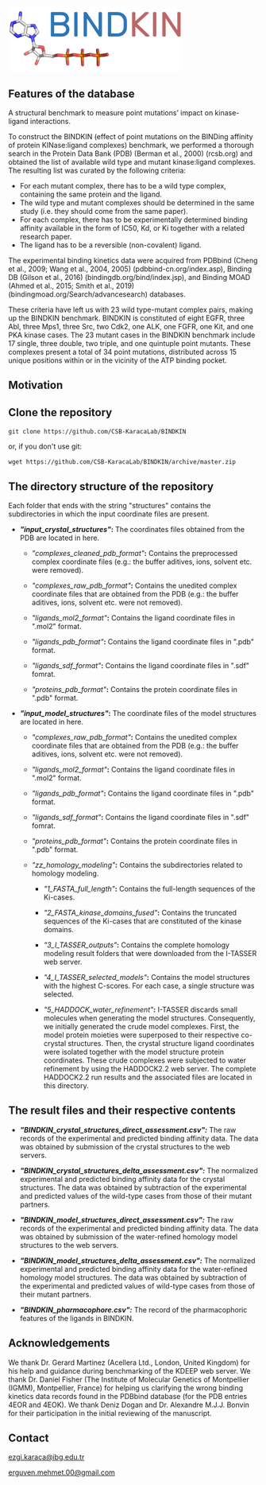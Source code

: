 <img src="logo.png" alt="logo" width="350" />


## Features of the database

A structural benchmark to measure point mutations’ impact on kinase-ligand  interactions.

To construct the BINDKIN (effect of point mutations on the BINDing affinity of protein KINase:ligand complexes) benchmark, 
we performed a thorough search in the Protein Data Bank (PDB) (Berman et al., 2000) (rcsb.org) and obtained the list of 
available wild type and mutant kinase:ligand complexes. The resulting list was curated by the following criteria:
- For each mutant complex, there has to be a wild type complex, containing the same protein and the ligand.
- The wild type and mutant complexes should be determined in the same study (i.e. they should come from the same paper).
- For each complex, there has to be experimentally determined binding affinity available in the form of IC50, Kd, or Ki together with a related research paper.
- The ligand has to be a reversible (non-covalent) ligand.

The experimental binding kinetics data were acquired from PDBbind (Cheng et al., 2009; Wang et al., 2004, 2005) (pdbbind-cn.org/index.asp), Binding DB (Gilson et al., 2016) (bindingdb.org/bind/index.jsp), and Binding MOAD (Ahmed et al., 2015; Smith et al., 2019) (bindingmoad.org/Search/advancesearch) databases.
	
These criteria have left us with 23 wild type-mutant complex pairs, making up the BINDKIN benchmark. BINDKIN is constituted of eight EGFR, three Abl, three Mps1, three Src, two Cdk2, one ALK, one FGFR, one Kit, and one PKA kinase cases. The 23 mutant cases in the BINDKIN benchmark include 17 single, three double, two triple, and one quintuple point mutants. These complexes present a total of 34 point mutations, distributed across 15 unique positions within or in the vicinity of the ATP binding pocket.

## Motivation



## Clone the repository

```
git clone https://github.com/CSB-KaracaLab/BINDKIN
```
or, if you don't use git:
```
wget https://github.com/CSB-KaracaLab/BINDKIN/archive/master.zip
```

## The directory structure of the repository

Each folder that ends with the string "structures" contains the subdirectories in which the input coordinate files are present.

- ***"input_crystal_structures"*:** The coordinates files obtained from the PDB are located in here.

  - *"complexes_cleaned_pdb_format"***:** Contains the preprocessed complex coordinate files (e.g.: the buffer aditives, ions, solvent etc. were removed).
  
  - *"complexes_raw_pdb_format"***:** Contains the unedited complex coordinate files that are obtained from the PDB (e.g.: the buffer aditives, ions, solvent etc. were not removed).
  
  - *"ligands_mol2_format"***:** Contains the ligand coordinate files in ".mol2" format.
  
  - *"ligands_pdb_format"***:** Contains the ligand coordinate files in ".pdb" format.
  
  - *"ligands_sdf_format"***:** Contains the ligand coordinate files in ".sdf" fomrat.
  
  - *"proteins_pdb_format"***:** Contains the protein coordinate files in ".pdb" format.

- ***"input_model_structures"*:** The coordinate files of the model structures are located in here.

  - *"complexes_raw_pdb_format"***:** Contains the unedited complex coordinate files that are obtained from the PDB (e.g.: the buffer aditives, ions, solvent etc. were not removed).
  
  - *"ligands_mol2_format"***:** Contains the ligand coordinate files in ".mol2" format.
  
  - *"ligands_pdb_format"***:** Contains the ligand coordinate files in ".pdb" format.
  
  - *"ligands_sdf_format"***:** Contains the ligand coordinate files in ".sdf" fomrat.
  
  - *"proteins_pdb_format"***:** Contains the protein coordinate files in ".pdb" format.
  
  - *"zz_homology_modeling"***:** Contains the subdirectories related to homology modeling.
  
    - *"1_FASTA_full_length"***:** Contains the full-length sequences of the Ki-cases.
    
    - *"2_FASTA_kinase_domains_fused"***:** Contains the truncated sequences of the Ki-cases that are constituted of the kinase domains.
    
    - *"3_I_TASSER_outputs"***:** Contains the complete homology modeling result folders that were downloaded from the I-TASSER web server.
    
    - *"4_I_TASSER_selected_models"***:** Contains the model structures with the highest C-scores. For each case, a single structure was selected.
    
    - *"5_HADDOCK_water_refinement"***:** I-TASSER discards small molecules when generating the model structures. Consequently, we initially generated the crude model complexes. First, the model protein moieties were superposed to their respective co-crystal structures. Then, the crystal structure ligand coordinates were isolated together with the model structure protein coordinates. These crude complexes were subjected to water refinement by using the HADDOCK2.2 web server. The complete HADDOCK2.2 run results and the associated files are located in this directory.

## The result files and their respective contents

- ***"BINDKIN_crystal_structures_direct_assessment.csv":*** The raw records of the experimental and predicted binding affinity data. The data was obtained by submission of the crystal structures to the web servers.

- ***"BINDKIN_crystal_structures_delta_assessment.csv":*** The normalized experimental and predicted binding affinity data for the crystal structures. The data was obtained by subtraction of the experimental and predicted values of the wild-type cases from those of their mutant partners.

- ***"BINDKIN_model_structures_direct_assessment.csv":*** The raw records of the experimental and predicted binding affinity data. The data was obtained by submission of the water-refined homology model structures to the web servers.

- ***"BINDKIN_model_structures_delta_assessment.csv":*** The normalized experimental and predicted binding affinity data for the water-refined homology model structures. The data was obtained by subtraction of the experimental and predicted values of wild-type cases from those of their mutant partners.
- ***"BINDKIN_pharmacophore.csv":*** The record of the pharmacophoric features of the ligands in BINDKIN.

## Acknowledgements
We thank Dr. Gerard Martinez (Acellera Ltd., London, United Kingdom) for his help and guidance during benchmarking of the KDEEP web server. We thank Dr. Daniel Fisher (The Institute of Molecular Genetics of Montpellier (IGMM), Montpellier, France) for helping us clarifying the wrong binding kinetics data records found in the PDBbind database (for the PDB entries 4EOR and 4EOK). We thank Deniz Dogan and Dr. Alexandre M.J.J. Bonvin for their participation in the initial reviewing of the manuscript.

## Contact
ezgi.karaca@ibg.edu.tr

erguven.mehmet.00@gmail.com
